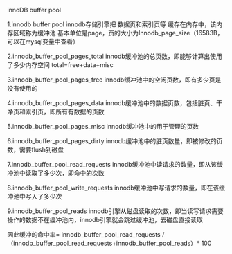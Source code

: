 
innoDB buffer pool

1.innodb buffer pool
  innodb存储引擎把 数据页和索引页等 缓存在内存中，该内存区域称为缓冲池
  基本单位是page，页的大小为Innodb_page_size（16583B，可以在mysql变量中查看）

2.innodb_buffer_pool_pages_total
  innodb缓冲池的总页数，即能够计算出使用了多少内存空间
  total=free+data+misc

3.innodb_buffer_pool_pages_free
  innodb缓冲池中的空闲页数，即有多少页是没有使用的

4.innodb_buffer_pool_pages_data
  innodb缓冲池中的数据页数，包括脏页、干净页和索引页，即所有有数据的页数

5.innodb_buffer_pool_pages_misc
  innodb缓冲池中的用于管理的页数

6.innodb_buffer_pool_pages_dirty
  innodb缓冲池中的脏页数量，即被修改的页数，需要flush到磁盘

7.innodb_buffer_pool_read_requests
  innodb缓冲池中读请求的数量，即从该缓冲池中读取了多少次，即命中的次数

8.innodb_buffer_pool_write_requests
  innodb缓冲池中写请求的数量，即在该缓冲池中写入了多少次

9.innodb_buffer_pool_reads
  innodb引擎从磁盘读取的次数，即当读写请求需要操作的数据不在缓冲池内，innodb引擎就会跳过缓冲池，去磁盘直接读取

因此缓冲的命中率= innodb_buffer_pool_read_requests /（innodb_buffer_pool_read_requests+innodb_buffer_pool_reads）* 100
